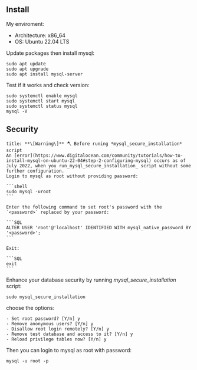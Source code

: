 ## Install

My enviroment:

- Architecture: x86_64
- OS: Ubuntu 22.04 LTS

Update packages then install mysql:

```shell
sudo apt update
sudo apt upgrade
sudo apt install mysql-server
```

Test if it works and check version:

```shell
sudo systemctl enable mysql
sudo systemctl start mysql
sudo systemctl status mysql
mysql -V
```

## Security

````ad-warning
title: **\[Warning\]** 🪓 Before runing *mysql_secure_installation* script
An [error](https://www.digitalocean.com/community/tutorials/how-to-install-mysql-on-ubuntu-22-04#step-2-configuring-mysql) occurs as of July 2022, when you run_mysql_secure_installation_ script without some further configuration.
Login to mysql as root without providing password:

```shell
sudo mysql -uroot
```

Enter the following command to set root's password with the `<password>` replaced by your password:

```SQL
ALTER USER 'root'@'localhost' IDENTIFIED WITH mysql_native_password BY '<password>';
```

Exit:

```SQL
exit
```
````

Enhance your database security by running *mysql_secure_installation* script:

```shell
sudo mysql_secure_installation
```

choose the options:

```
- Set root password? [Y/n] y
- Remove anonymous users? [Y/n] y
- Disallow root login remotely? [Y/n] y
- Remove test database and access to it? [Y/n] y
- Reload privilege tables now? [Y/n] y
```

Then you can login to mysql as root with password:

```shell
mysql -u root -p
```